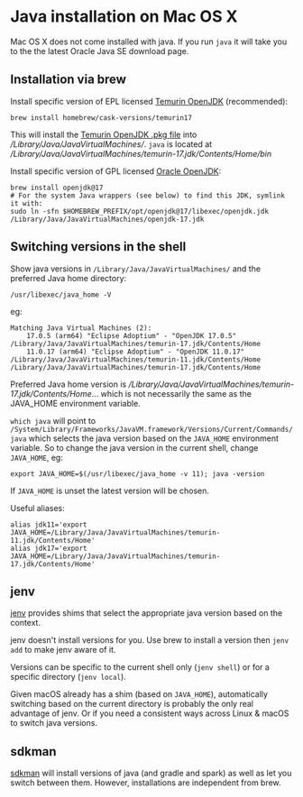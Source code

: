 # Java installation on Mac OS X

Mac OS X does not come installed with java. If you run `java` it will take you to the the latest Oracle Java SE download page.

## Installation via brew

Install specific version of EPL licensed [Temurin OpenJDK](https://github.com/Homebrew/homebrew-cask-versions/blob/master/Casks/temurin17.rb) (recommended):

```
brew install homebrew/cask-versions/temurin17
```

This will install the [Temurin OpenJDK .pkg file](https://github.com/adoptium/temurin17-binaries/releases) into _/Library/Java/JavaVirtualMachines/_. `java` is located at _/Library/Java/JavaVirtualMachines/temurin-17.jdk/Contents/Home/bin_

Install specific version of GPL licensed [Oracle OpenJDK](https://github.com/Homebrew/homebrew-core/blob/HEAD/Formula/openjdk@17.rb):

```
brew install openjdk@17
# For the system Java wrappers (see below) to find this JDK, symlink it with:
sudo ln -sfn $HOMEBREW_PREFIX/opt/openjdk@17/libexec/openjdk.jdk /Library/Java/JavaVirtualMachines/openjdk-17.jdk
```

## Switching versions in the shell

Show java versions in `/Library/Java/JavaVirtualMachines/` and the preferred Java home directory:

```
/usr/libexec/java_home -V
```

eg:

```
Matching Java Virtual Machines (2):
    17.0.5 (arm64) "Eclipse Adoptium" - "OpenJDK 17.0.5" /Library/Java/JavaVirtualMachines/temurin-17.jdk/Contents/Home
    11.0.17 (arm64) "Eclipse Adoptium" - "OpenJDK 11.0.17" /Library/Java/JavaVirtualMachines/temurin-11.jdk/Contents/Home
/Library/Java/JavaVirtualMachines/temurin-17.jdk/Contents/Home
```

Preferred Java home version is _/Library/Java/JavaVirtualMachines/temurin-17.jdk/Contents/Home_... which is not necessarily the same as the JAVA_HOME environment variable.

`which java` will point to `/System/Library/Frameworks/JavaVM.framework/Versions/Current/Commands/java` which selects the java version based on the `JAVA_HOME` environment variable. So to change the java version in the current shell, change `JAVA_HOME`, eg:

```
export JAVA_HOME=$(/usr/libexec/java_home -v 11); java -version
```

If `JAVA_HOME` is unset the latest version will be chosen.

Useful aliases:

```
alias jdk11='export JAVA_HOME=/Library/Java/JavaVirtualMachines/temurin-11.jdk/Contents/Home'
alias jdk17='export JAVA_HOME=/Library/Java/JavaVirtualMachines/temurin-17.jdk/Contents/Home'
```

## jenv

[jenv](https://github.com/jenv/jenv) provides shims that select the appropriate java version based on the context.

jenv doesn't install versions for you. Use brew to install a version then `jenv add` to make jenv aware of it.

Versions can be specific to the current shell only (`jenv shell`) or for a specific directory (`jenv local`).

Given macOS already has a shim (based on `JAVA_HOME`), automatically switching based on the current directory is probably the only real advantage of jenv. Or if you need a consistent ways across Linux & macOS to switch java versions.

## sdkman

[sdkman](https://github.com/sdkman/sdkman-cli) will install versions of java (and gradle and spark) as well as let you switch between them. However, installations are independent from brew.
